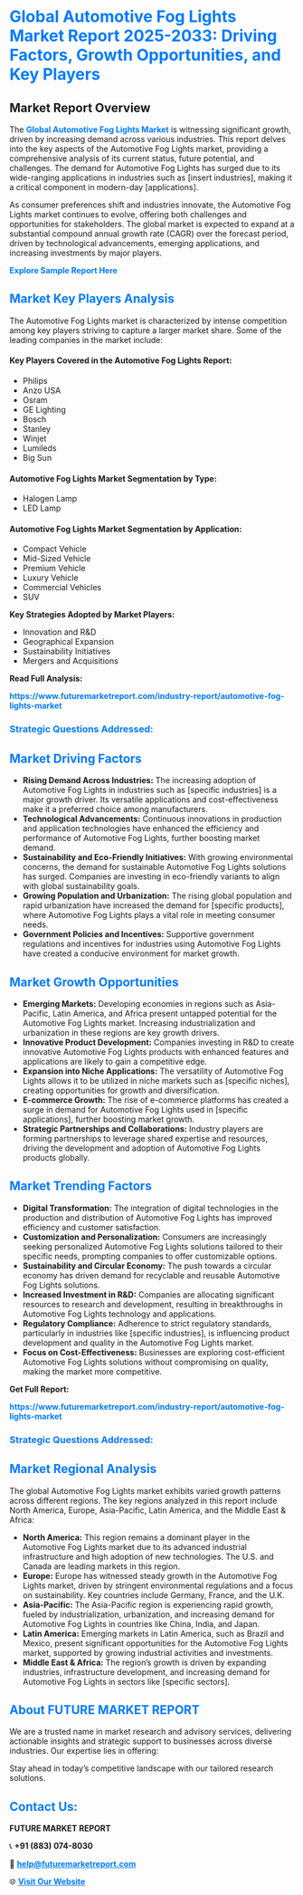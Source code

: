 <h1 style="color: #007BFF;">Global Automotive Fog Lights Market Report 2025-2033: Driving Factors, Growth Opportunities, and Key Players</h1>

<section id="overview">
<h2>Market Report Overview</h2>
<p>The <a href="https://www.futuremarketreport.com/industry-report/automotive-fog-lights-market" style="color: #007BFF; text-decoration: none;"><strong>Global Automotive Fog Lights Market</strong></a> is witnessing significant growth, driven by increasing demand across various industries. This report delves into the key aspects of the Automotive Fog Lights market, providing a comprehensive analysis of its current status, future potential, and challenges. The demand for Automotive Fog Lights has surged due to its wide-ranging applications in industries such as [insert industries], making it a critical component in modern-day [applications].</p>
<p>As consumer preferences shift and industries innovate, the Automotive Fog Lights market continues to evolve, offering both challenges and opportunities for stakeholders. The global market is expected to expand at a substantial compound annual growth rate (CAGR) over the forecast period, driven by technological advancements, emerging applications, and increasing investments by major players.</p>
</section>

<section id="overview">
<p><a href="https://www.futuremarketreport.com/request-sample/reportId=60463" style="color: #007BFF; text-decoration: none;"><strong>Explore Sample Report Here</strong></a></p>
</section>

<section id="key-players">
<h2 style="color: #007BFF;">Market Key Players Analysis</h2>
<p>The Automotive Fog Lights market is characterized by intense competition among key players striving to capture a larger market share. Some of the leading companies in the market include:</p>
<h4>Key Players Covered in the Automotive Fog Lights Report:</h4>
<ul><li>Philips</li><li>Anzo USA</li><li>Osram</li><li>GE Lighting</li><li>Bosch</li><li>Stanley</li><li>Winjet</li><li>Lumileds</li><li>Big Sun</li></ul>
<h4>Automotive Fog Lights Market Segmentation by Type:</h4>
<ul><li>Halogen Lamp</li><li>LED Lamp</li></ul>

<h4>Automotive Fog Lights Market Segmentation by Application:</h4>
<ul><li>Compact Vehicle</li><li>Mid-Sized Vehicle</li><li>Premium Vehicle</li><li>Luxury Vehicle</li><li>Commercial Vehicles</li><li>SUV</li></ul>
<p><strong>Key Strategies Adopted by Market Players:</strong></p>
<ul>
<li>Innovation and R&D</li>
<li>Geographical Expansion</li>
<li>Sustainability Initiatives</li>
<li>Mergers and Acquisitions</li>
</ul>
</section>

<section>
<p><strong>Read Full Analysis: </strong></p><a href="https://www.futuremarketreport.com/industry-report/automotive-fog-lights-market" style="color: #007BFF; text-decoration: none;"><strong>https://www.futuremarketreport.com/industry-report/automotive-fog-lights-market</strong></a>
<h3 style="color: #007BFF;">Strategic Questions Addressed:</h3>
</section>

<section id="driving-factors">
<h2 style="color: #007BFF;">Market Driving Factors</h2>
<ul>
<li><strong>Rising Demand Across Industries:</strong> The increasing adoption of Automotive Fog Lights in industries such as [specific industries] is a major growth driver. Its versatile applications and cost-effectiveness make it a preferred choice among manufacturers.</li>
<li><strong>Technological Advancements:</strong> Continuous innovations in production and application technologies have enhanced the efficiency and performance of Automotive Fog Lights, further boosting market demand.</li>
<li><strong>Sustainability and Eco-Friendly Initiatives:</strong> With growing environmental concerns, the demand for sustainable Automotive Fog Lights solutions has surged. Companies are investing in eco-friendly variants to align with global sustainability goals.</li>
<li><strong>Growing Population and Urbanization:</strong> The rising global population and rapid urbanization have increased the demand for [specific products], where Automotive Fog Lights plays a vital role in meeting consumer needs.</li>
<li><strong>Government Policies and Incentives:</strong> Supportive government regulations and incentives for industries using Automotive Fog Lights have created a conducive environment for market growth.</li>
</ul>
</section>

<section id="growth-opportunities">
<h2 style="color: #007BFF;">Market Growth Opportunities</h2>
<ul>
<li><strong>Emerging Markets:</strong> Developing economies in regions such as Asia-Pacific, Latin America, and Africa present untapped potential for the Automotive Fog Lights market. Increasing industrialization and urbanization in these regions are key growth drivers.</li>
<li><strong>Innovative Product Development:</strong> Companies investing in R&D to create innovative Automotive Fog Lights products with enhanced features and applications are likely to gain a competitive edge.</li>
<li><strong>Expansion into Niche Applications:</strong> The versatility of Automotive Fog Lights allows it to be utilized in niche markets such as [specific niches], creating opportunities for growth and diversification.</li>
<li><strong>E-commerce Growth:</strong> The rise of e-commerce platforms has created a surge in demand for Automotive Fog Lights used in [specific applications], further boosting market growth.</li>
<li><strong>Strategic Partnerships and Collaborations:</strong> Industry players are forming partnerships to leverage shared expertise and resources, driving the development and adoption of Automotive Fog Lights products globally.</li>
</ul>
</section>

<section id="trending-factors">
<h2 style="color: #007BFF;">Market Trending Factors</h2>
<ul>
<li><strong>Digital Transformation:</strong> The integration of digital technologies in the production and distribution of Automotive Fog Lights has improved efficiency and customer satisfaction.</li>
<li><strong>Customization and Personalization:</strong> Consumers are increasingly seeking personalized Automotive Fog Lights solutions tailored to their specific needs, prompting companies to offer customizable options.</li>
<li><strong>Sustainability and Circular Economy:</strong> The push towards a circular economy has driven demand for recyclable and reusable Automotive Fog Lights solutions.</li>
<li><strong>Increased Investment in R&D:</strong> Companies are allocating significant resources to research and development, resulting in breakthroughs in Automotive Fog Lights technology and applications.</li>
<li><strong>Regulatory Compliance:</strong> Adherence to strict regulatory standards, particularly in industries like [specific industries], is influencing product development and quality in the Automotive Fog Lights market.</li>
<li><strong>Focus on Cost-Effectiveness:</strong> Businesses are exploring cost-efficient Automotive Fog Lights solutions without compromising on quality, making the market more competitive.</li>
</ul>
</section>

<section>
<p><strong>Get Full Report: </strong></p><a href="https://www.futuremarketreport.com/industry-report/automotive-fog-lights-market" style="color: #007BFF; text-decoration: none;"><strong>https://www.futuremarketreport.com/industry-report/automotive-fog-lights-market</strong></a>
<h3 style="color: #007BFF;">Strategic Questions Addressed:</h3>
</section>


<section id="regional-analysis">
<h2 style="color: #007BFF;">Market Regional Analysis</h2>
<p>The global Automotive Fog Lights market exhibits varied growth patterns across different regions. The key regions analyzed in this report include North America, Europe, Asia-Pacific, Latin America, and the Middle East & Africa:</p>
<ul>
<li><strong>North America:</strong> This region remains a dominant player in the Automotive Fog Lights market due to its advanced industrial infrastructure and high adoption of new technologies. The U.S. and Canada are leading markets in this region.</li>
<li><strong>Europe:</strong> Europe has witnessed steady growth in the Automotive Fog Lights market, driven by stringent environmental regulations and a focus on sustainability. Key countries include Germany, France, and the U.K.</li>
<li><strong>Asia-Pacific:</strong> The Asia-Pacific region is experiencing rapid growth, fueled by industrialization, urbanization, and increasing demand for Automotive Fog Lights in countries like China, India, and Japan.</li>
<li><strong>Latin America:</strong> Emerging markets in Latin America, such as Brazil and Mexico, present significant opportunities for the Automotive Fog Lights market, supported by growing industrial activities and investments.</li>
<li><strong>Middle East & Africa:</strong> The region’s growth is driven by expanding industries, infrastructure development, and increasing demand for Automotive Fog Lights in sectors like [specific sectors].</li>
</ul>
</section>

<footer>
<h2 style="color: #007BFF;">About FUTURE MARKET REPORT</h2>
<p>We are a trusted name in market research and advisory services, delivering actionable insights and strategic support to businesses across diverse industries. Our expertise lies in offering:</p>

<p>Stay ahead in today’s competitive landscape with our tailored research solutions.</p>

<h2 style="color: #007BFF;">Contact Us:</h2>
<p><strong>FUTURE MARKET REPORT</strong></p>
<p>📞 <strong>+91 (883) 074-8030</strong></p>
<p>📧 <strong><a href="mailto:help@futuremarketreport.com" style="color: #007BFF;">help@futuremarketreport.com</a></strong></p>
<p>🌐 <strong><a href="https://www.futuremarketreport.com/" style="color: #007BFF;">Visit Our Website</a></strong></p>
</footer>